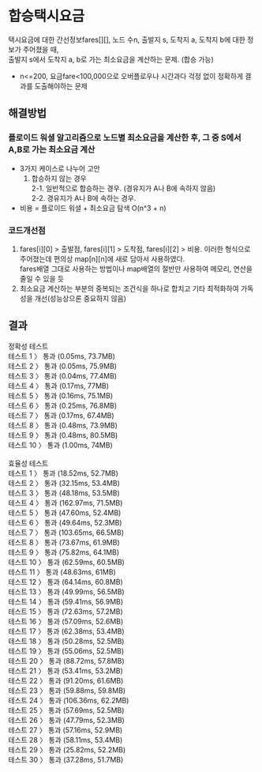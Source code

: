 # 합승택시요금
택시요금에 대한 간선정보fares[][], 노드 수n, 출발지 s, 도착지 a, 도착지 b에 대한 정보가 주어졌을 때,<br/>
출발지 s에서 도착지 a, b로 가는 최소요금을 계산하는 문제. (합승 가능)
- n<=200, 요금fare<100,000으로 오버플로우나 시간과다 걱정 없이 정확하게 결과를 도출해야하는 문제

## 해결방법
### 플로이드 워셜 알고리즘으로 노드별 최소요금을 계산한 후, 그 중 S에서 A,B로 가는 최소요금 계산
 - 3가지 케이스로 나누어 고안<br/>
   1. 합승하지 않는 경우<br/>
   2-1. 일반적으로 합승하는 경우. (경유지가 A나 B에 속하지 않음)<br/>
   2-2. 경유지가 A나 B에 속하는 경우.
 - 비용 = 플로이드 워셜 + 최소요금 탐색 O(n^3 + n)

### 코드개선점
1. fares[i][0] > 출발점, fares[i][1] > 도착점, fares[i][2] > 비용. 이러한 형식으로 주어졌는데 편의상 map[n][n]에 새로 담아서 사용하였다.
<br/>fares배열 그대로 사용하는 방법이나 map배열의 절반만 사용하여 메모리, 연산을 줄일 수 있을 듯
2. 최소요금 계산하는 부분의 중복되는 조건식을 하나로 합치고 기타 최적화하여 가독성을 개선(성능상으론 중요하지 않음)
  
## 결과
정확성  테스트<br/>
테스트 1 〉	통과 (0.05ms, 73.7MB)<br/>
테스트 2 〉	통과 (0.05ms, 75.9MB)<br/>
테스트 3 〉	통과 (0.04ms, 77.4MB)<br/>
테스트 4 〉	통과 (0.17ms, 77MB)<br/>
테스트 5 〉	통과 (0.16ms, 75.1MB)<br/>
테스트 6 〉	통과 (0.25ms, 76.8MB)<br/>
테스트 7 〉	통과 (0.17ms, 67.4MB)<br/>
테스트 8 〉	통과 (0.48ms, 73.9MB)<br/>
테스트 9 〉	통과 (0.48ms, 80.5MB)<br/>
테스트 10 〉	통과 (1.00ms, 74MB)<br/>
<br/>
효율성  테스트<br/>
테스트 1 〉	통과 (18.52ms, 52.7MB)<br/>
테스트 2 〉	통과 (32.15ms, 53.4MB)<br/>
테스트 3 〉	통과 (48.18ms, 53.5MB)<br/>
테스트 4 〉	통과 (162.97ms, 71.5MB)<br/>
테스트 5 〉	통과 (47.60ms, 52.4MB)<br/>
테스트 6 〉	통과 (49.64ms, 52.3MB)<br/>
테스트 7 〉	통과 (103.65ms, 66.5MB)<br/>
테스트 8 〉	통과 (73.67ms, 61.9MB)<br/>
테스트 9 〉	통과 (75.82ms, 64.1MB)<br/>
테스트 10 〉	통과 (62.59ms, 60.5MB)<br/>
테스트 11 〉	통과 (48.63ms, 61MB)<br/>
테스트 12 〉	통과 (64.14ms, 60.8MB)<br/>
테스트 13 〉	통과 (49.99ms, 56.5MB)<br/>
테스트 14 〉	통과 (59.41ms, 56.9MB)<br/>
테스트 15 〉	통과 (72.63ms, 57.2MB)<br/>
테스트 16 〉	통과 (57.09ms, 52.6MB)<br/>
테스트 17 〉	통과 (62.38ms, 53.4MB)<br/>
테스트 18 〉	통과 (50.28ms, 52.5MB)<br/>
테스트 19 〉	통과 (55.06ms, 52.5MB)<br/>
테스트 20 〉	통과 (88.72ms, 57.8MB)<br/>
테스트 21 〉	통과 (53.41ms, 53.2MB)<br/>
테스트 22 〉	통과 (91.20ms, 61.6MB)<br/>
테스트 23 〉	통과 (59.88ms, 59.8MB)<br/>
테스트 24 〉	통과 (106.36ms, 62.2MB)<br/>
테스트 25 〉	통과 (57.69ms, 52.5MB)<br/>
테스트 26 〉	통과 (47.79ms, 52.3MB)<br/>
테스트 27 〉	통과 (57.16ms, 52.9MB)<br/>
테스트 28 〉	통과 (58.11ms, 53.4MB)<br/>
테스트 29 〉	통과 (25.82ms, 52.2MB)<br/>
테스트 30 〉	통과 (37.28ms, 51.7MB)<br/>
